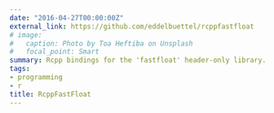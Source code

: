 ```yaml
---
date: "2016-04-27T00:00:00Z"
external_link: https://github.com/eddelbuettel/rcppfastfloat
# image:
#   caption: Photo by Toa Heftiba on Unsplash
#   focal_point: Smart
summary: Rcpp bindings for the 'fastfloat' header-only library.
tags:
- programming
- r
title: RcppFastFloat
---
```

